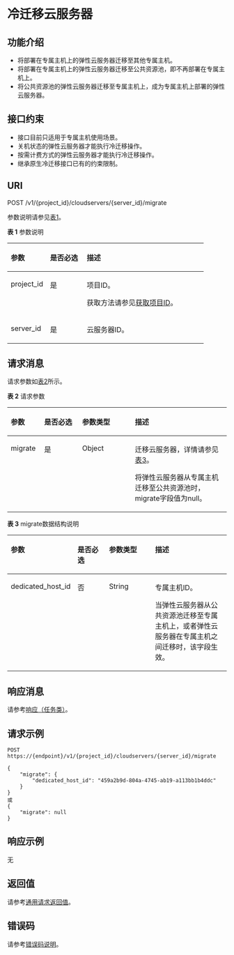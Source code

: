 # 冷迁移云服务器<a name="ZH-CN_TOPIC_0132905656"></a>

## 功能介绍<a name="zh-cn_topic_0092803065_zh-cn_topic_0067161469_zh-cn_topic_0057973179_section16588975"></a>

-   将部署在专属主机上的弹性云服务器迁移至其他专属主机。
-   将部署在专属主机上的弹性云服务器迁移至公共资源池，即不再部署在专属主机上。
-   将公共资源池的弹性云服务器迁移至专属主机上，成为专属主机上部署的弹性云服务器。

## 接口约束<a name="section10197106104013"></a>

-   接口目前只适用于专属主机使用场景。
-   关机状态的弹性云服务器才能执行冷迁移操作。
-   按需计费方式的弹性云服务器才能执行冷迁移操作。
-   继承原生冷迁移接口已有的约束限制。

## URI<a name="section48412952"></a>

POST /v1/\{project\_id\}/cloudservers/\{server\_id\}/migrate

参数说明请参见[表1](#table29396722)。

**表 1**  参数说明

<a name="table29396722"></a>
<table><thead align="left"><tr id="row15658103"><th class="cellrowborder" valign="top" width="19.99%" id="mcps1.2.4.1.1"><p id="p60346796"><a name="p60346796"></a><a name="p60346796"></a>参数</p>
</th>
<th class="cellrowborder" valign="top" width="18.67%" id="mcps1.2.4.1.2"><p id="p56252285"><a name="p56252285"></a><a name="p56252285"></a>是否必选</p>
</th>
<th class="cellrowborder" valign="top" width="61.339999999999996%" id="mcps1.2.4.1.3"><p id="p60141268"><a name="p60141268"></a><a name="p60141268"></a>描述</p>
</th>
</tr>
</thead>
<tbody><tr id="row39604502"><td class="cellrowborder" valign="top" width="19.99%" headers="mcps1.2.4.1.1 "><p id="p53848109"><a name="p53848109"></a><a name="p53848109"></a>project_id</p>
</td>
<td class="cellrowborder" valign="top" width="18.67%" headers="mcps1.2.4.1.2 "><p id="p66729601"><a name="p66729601"></a><a name="p66729601"></a>是</p>
</td>
<td class="cellrowborder" valign="top" width="61.339999999999996%" headers="mcps1.2.4.1.3 "><p id="p37593705"><a name="p37593705"></a><a name="p37593705"></a>项目ID。</p>
<p id="p1180512217438"><a name="p1180512217438"></a><a name="p1180512217438"></a>获取方法请参见<a href="获取项目ID.md">获取项目ID</a>。</p>
</td>
</tr>
<tr id="row59061958"><td class="cellrowborder" valign="top" width="19.99%" headers="mcps1.2.4.1.1 "><p id="p19289328"><a name="p19289328"></a><a name="p19289328"></a>server_id</p>
</td>
<td class="cellrowborder" valign="top" width="18.67%" headers="mcps1.2.4.1.2 "><p id="p18931763"><a name="p18931763"></a><a name="p18931763"></a>是</p>
</td>
<td class="cellrowborder" valign="top" width="61.339999999999996%" headers="mcps1.2.4.1.3 "><p id="p57077814"><a name="p57077814"></a><a name="p57077814"></a>云服务器ID。</p>
</td>
</tr>
</tbody>
</table>

## 请求消息<a name="section33063388"></a>

请求参数如[表2](#table6742880)所示。

**表 2**  请求参数

<a name="table6742880"></a>
<table><thead align="left"><tr id="row13072760"><th class="cellrowborder" valign="top" width="15.229999999999999%" id="mcps1.2.5.1.1"><p id="p52260639"><a name="p52260639"></a><a name="p52260639"></a>参数</p>
</th>
<th class="cellrowborder" valign="top" width="17.29%" id="mcps1.2.5.1.2"><p id="p5253358"><a name="p5253358"></a><a name="p5253358"></a>是否必选</p>
</th>
<th class="cellrowborder" valign="top" width="24.060000000000002%" id="mcps1.2.5.1.3"><p id="p22868878"><a name="p22868878"></a><a name="p22868878"></a>参数类型</p>
</th>
<th class="cellrowborder" valign="top" width="43.419999999999995%" id="mcps1.2.5.1.4"><p id="p40439847"><a name="p40439847"></a><a name="p40439847"></a>描述</p>
</th>
</tr>
</thead>
<tbody><tr id="row54402144"><td class="cellrowborder" valign="top" width="15.229999999999999%" headers="mcps1.2.5.1.1 "><p id="p44497505"><a name="p44497505"></a><a name="p44497505"></a>migrate</p>
</td>
<td class="cellrowborder" valign="top" width="17.29%" headers="mcps1.2.5.1.2 "><p id="p47528147"><a name="p47528147"></a><a name="p47528147"></a>是</p>
</td>
<td class="cellrowborder" valign="top" width="24.060000000000002%" headers="mcps1.2.5.1.3 "><p id="p24574685"><a name="p24574685"></a><a name="p24574685"></a>Object</p>
</td>
<td class="cellrowborder" valign="top" width="43.419999999999995%" headers="mcps1.2.5.1.4 "><p id="p63988077"><a name="p63988077"></a><a name="p63988077"></a>迁移云服务器，详情请参见<a href="#table7657338">表3</a>。</p>
<p id="p069552312476"><a name="p069552312476"></a><a name="p069552312476"></a>将弹性云服务器从专属主机迁移至公共资源池时，migrate字段值为null。</p>
</td>
</tr>
</tbody>
</table>

**表 3**  migrate数据结构说明

<a name="table7657338"></a>
<table><thead align="left"><tr id="row17725233"><th class="cellrowborder" valign="top" width="15.229999999999999%" id="mcps1.2.5.1.1"><p id="p212320319517"><a name="p212320319517"></a><a name="p212320319517"></a>参数</p>
</th>
<th class="cellrowborder" valign="top" width="17.29%" id="mcps1.2.5.1.2"><p id="p141231538517"><a name="p141231538517"></a><a name="p141231538517"></a>是否必选</p>
</th>
<th class="cellrowborder" valign="top" width="24.25%" id="mcps1.2.5.1.3"><p id="p01231137517"><a name="p01231137517"></a><a name="p01231137517"></a>参数类型</p>
</th>
<th class="cellrowborder" valign="top" width="43.230000000000004%" id="mcps1.2.5.1.4"><p id="p101231038519"><a name="p101231038519"></a><a name="p101231038519"></a>描述</p>
</th>
</tr>
</thead>
<tbody><tr id="row4862529914328"><td class="cellrowborder" valign="top" width="15.229999999999999%" headers="mcps1.2.5.1.1 "><p id="p39963283143216"><a name="p39963283143216"></a><a name="p39963283143216"></a>dedicated_host_id</p>
</td>
<td class="cellrowborder" valign="top" width="17.29%" headers="mcps1.2.5.1.2 "><p id="p6216169514328"><a name="p6216169514328"></a><a name="p6216169514328"></a>否</p>
</td>
<td class="cellrowborder" valign="top" width="24.25%" headers="mcps1.2.5.1.3 "><p id="p193254814328"><a name="p193254814328"></a><a name="p193254814328"></a>String</p>
</td>
<td class="cellrowborder" valign="top" width="43.230000000000004%" headers="mcps1.2.5.1.4 "><p id="p10407151510462"><a name="p10407151510462"></a><a name="p10407151510462"></a>专属主机ID。</p>
<p id="p2231868514328"><a name="p2231868514328"></a><a name="p2231868514328"></a>当弹性云服务器从公共资源池迁移至专属主机上，或者弹性云服务器在专属主机之间迁移时，该字段生效。</p>
</td>
</tr>
</tbody>
</table>

## 响应消息<a name="section29135036"></a>

请参考[响应（任务类）](响应（任务类）.md)。

## 请求示例<a name="section1791154205019"></a>

```
POST https://{endpoint}/v1/{project_id}/cloudservers/{server_id}/migrate
```

```
{
    "migrate": {
        "dedicated_host_id": "459a2b9d-804a-4745-ab19-a113bb1b4ddc"
    }
}
或
{
    "migrate": null
}
```

## 响应示例<a name="section20192755104713"></a>

无

## 返回值<a name="section27037160"></a>

请参考[通用请求返回值](通用请求返回值.md)。

## 错误码<a name="section85821649202813"></a>

请参考[错误码说明](错误码说明.md)。

